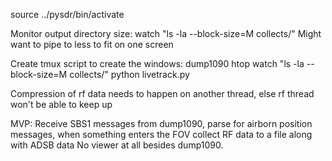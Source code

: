 source ../pysdr/bin/activate


Monitor output directory size:
    watch "ls -la --block-size=M collects/"
    Might want to pipe to less to fit on one screen

Create tmux script to create the windows:
    dump1090
    htop
    watch "ls -la --block-size=M collects/"
    python livetrack.py

Compression of rf data needs to happen on another thread, else rf thread won't be able to keep up

MVP:
Receive SBS1 messages from dump1090, parse for airborn position messages, when something enters the FOV collect RF data to a file along with ADSB data
No viewer at all besides dump1090.


